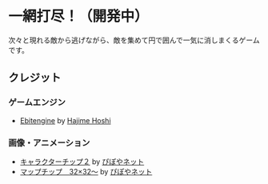 # 一網打尽！（開発中）

次々と現れる敵から逃げながら、敵を集めて円で囲んで一気に消しまくるゲームです。

## クレジット

### ゲームエンジン
- [Ebitengine](https://ebitengine.org/)
  by [Hajime Hoshi](https://hajimehoshi.com/)

### 画像・アニメーション
- [キャラクターチップ２](https://pipoya.net/sozai/assets/charachip/character-chip-2/)
  by [ぴぽやネット](https://pipoya.net/)
- [マップチップ　32×32～](https://pipoya.net/sozai/assets/map-chip_tileset32/)
  by [ぴぽやネット](https://pipoya.net/)
